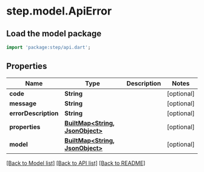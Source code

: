 # step.model.ApiError

## Load the model package
```dart
import 'package:step/api.dart';
```

## Properties
Name | Type | Description | Notes
------------ | ------------- | ------------- | -------------
**code** | **String** |  | [optional] 
**message** | **String** |  | [optional] 
**errorDescription** | **String** |  | [optional] 
**properties** | [**BuiltMap&lt;String, JsonObject&gt;**](JsonObject.md) |  | [optional] 
**model** | [**BuiltMap&lt;String, JsonObject&gt;**](JsonObject.md) |  | [optional] 

[[Back to Model list]](../README.md#documentation-for-models) [[Back to API list]](../README.md#documentation-for-api-endpoints) [[Back to README]](../README.md)


